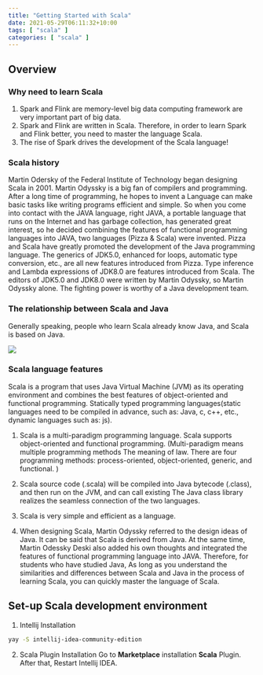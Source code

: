 ```yaml
---
title: "Getting Started with Scala"
date: 2021-05-29T06:11:32+10:00
tags: [ "scala" ]
categories: [ "scala" ]
---
```

## Overview

### Why need to learn Scala
1. Spark and Flink are memory-level big data computing framework are very important part of big data.
2. Spark and Flink are written in Scala. Therefore, in order to learn Spark and Flink better, you need to master the language Scala.
3. The rise of Spark drives the development of the Scala language!

### Scala history
Martin Odersky of the Federal Institute of Technology began designing Scala in 2001.
Martin Odyssky is a big fan of compilers and programming. After a long time of programming, he hopes to invent a
Language can make basic tasks like writing programs efficient and simple. So when you come into contact with the JAVA language, right JAVA, a portable language that runs on the Internet and has garbage collection, has generated great interest, so he decided combining the features of functional programming languages ​​into JAVA, two languages ​​(Pizza & Scala) were invented. Pizza and Scala have greatly promoted the development of the Java programming language. The generics of JDK5.0, enhanced for loops, automatic type conversion, etc., are all new features introduced from Pizza. Type inference and Lambda expressions of JDK8.0 are features introduced from Scala. The editors of JDK5.0 and JDK8.0 were written by Martin Odyssky, so Martin Odyssky alone. The fighting power is worthy of a Java development team.

### The relationship between Scala and Java
Generally speaking, people who learn Scala already know Java, and Scala is based on Java.

![](https://res.cloudinary.com/dkvj6mo4c/image/upload/v1622322955/scala/Sun_30_May_2021_07_13_51_AEST_u3wqes.png)

### Scala language features
Scala is a program that uses Java Virtual Machine (JVM) as its operating environment and combines the best features of object-oriented and functional programming. Statically typed programming languages ​​(static languages ​​need to be compiled in advance, such as: Java, c, c++, etc., dynamic languages ​​such as: js).

1. Scala is a multi-paradigm programming language. Scala supports object-oriented and functional programming. (Multi-paradigm means multiple programming methods The meaning of law. There are four programming methods: process-oriented, object-oriented, generic, and functional. )

2. Scala source code (.scala) will be compiled into Java bytecode (.class), and then run on the JVM, and can call existing The Java class library realizes the seamless connection of the two languages.

3. Scala is very simple and efficient as a language.

4. When designing Scala, Martin Odyssky referred to the design ideas of Java. It can be said that Scala is derived from Java. At the same time, Martin Odessky Deski also added his own thoughts and integrated the features of functional programming language into JAVA. Therefore, for students who have studied Java, As long as you understand the similarities and differences between Scala and Java in the process of learning Scala, you can quickly master the language of Scala.

## Set-up Scala development environment

1. Intellij Installation

```bash
yay -S intellij-idea-community-edition
```
2. Scala Plugin Installation
Go to **Marketplace** installation **Scala** Plugin. After that, Restart Intellij IDEA.


